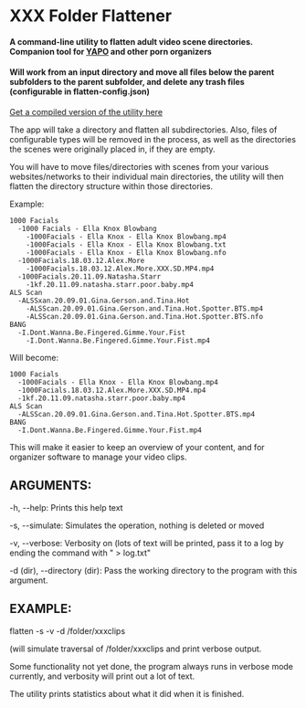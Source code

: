 # XXX Folder Flattener

#### A command-line utility to flatten adult video scene directories. Companion tool for [YAPO](https://github.com/cooperdk/YAPO-e-plus) and other porn organizers

#### Will work from an input directory and move all files below the parent subfolders to the parent subfolder, and delete any trash files (configurable in flatten-config.json)

[Get a compiled version of the utility here](https://github.com/cooperdk/XXX-Folder-Flattener/releases)

The app will take a directory and flatten all subdirectories. Also, files of configurable types will be removed in the process, as well as the directories the scenes were originally placed in, if they are empty.

You will have to move files/directories with scenes from your various websites/networks to their individual main directories, the utility will then flatten the directory structure within those directories.

Example:


```
1000 Facials
  -1000 Facials - Ella Knox Blowbang
    -1000Facials - Ella Knox - Ella Knox Blowbang.mp4
    -1000Facials - Ella Knox - Ella Knox Blowbang.txt
    -1000Facials - Ella Knox - Ella Knox Blowbang.nfo
  -1000Facials.18.03.12.Alex.More
    -1000Facials.18.03.12.Alex.More.XXX.SD.MP4.mp4
  -1000Facials.20.11.09.Natasha.Starr
    -1kf.20.11.09.natasha.starr.poor.baby.mp4
ALS Scan
  -ALSSxan.20.09.01.Gina.Gerson.and.Tina.Hot
    -ALSScan.20.09.01.Gina.Gerson.and.Tina.Hot.Spotter.BTS.mp4
    -ALSScan.20.09.01.Gina.Gerson.and.Tina.Hot.Spotter.BTS.nfo
BANG
  -I.Dont.Wanna.Be.Fingered.Gimme.Your.Fist
    -I.Dont.Wanna.Be.Fingered.Gimme.Your.Fist.mp4
```

Will become:

```
1000 Facials
  -1000Facials - Ella Knox - Ella Knox Blowbang.mp4
  -1000Facials.18.03.12.Alex.More.XXX.SD.MP4.mp4
  -1kf.20.11.09.natasha.starr.poor.baby.mp4
ALS Scan
  -ALSScan.20.09.01.Gina.Gerson.and.Tina.Hot.Spotter.BTS.mp4
BANG
  -I.Dont.Wanna.Be.Fingered.Gimme.Your.Fist.mp4
```

This will make it easier to keep an overview of your content, and for organizer software to manage your video clips.


## ARGUMENTS:


-h, --help: Prints this help text

-s, --simulate: Simulates the operation, nothing is deleted or moved

-v, --verbose: Verbosity on (lots of text will be printed, pass it to a log by ending the command with " > log.txt"

-d (dir), --directory (dir): Pass the working directory to the program with this argument.
  
## EXAMPLE:


flatten -s -v -d /folder/xxxclips

(will simulate traversal of /folder/xxxclips and print verbose output.


Some functionality not yet done, the program always runs in verbose mode currently, and verbosity will print out a lot of text.

The utility prints statistics about what it did when it is finished.
